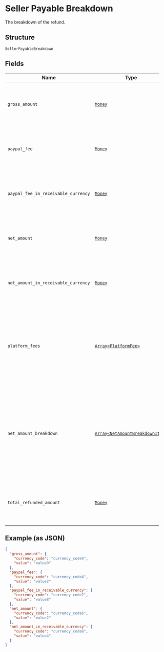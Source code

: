 
# Seller Payable Breakdown

The breakdown of the refund.

## Structure

`SellerPayableBreakdown`

## Fields

| Name | Type | Tags | Description |
|  --- | --- | --- | --- |
| `gross_amount` | [`Money`](../../doc/models/money.md) | Optional | The currency and amount for a financial transaction, such as a balance or payment due. |
| `paypal_fee` | [`Money`](../../doc/models/money.md) | Optional | The currency and amount for a financial transaction, such as a balance or payment due. |
| `paypal_fee_in_receivable_currency` | [`Money`](../../doc/models/money.md) | Optional | The currency and amount for a financial transaction, such as a balance or payment due. |
| `net_amount` | [`Money`](../../doc/models/money.md) | Optional | The currency and amount for a financial transaction, such as a balance or payment due. |
| `net_amount_in_receivable_currency` | [`Money`](../../doc/models/money.md) | Optional | The currency and amount for a financial transaction, such as a balance or payment due. |
| `platform_fees` | [`Array<PlatformFee>`](../../doc/models/platform-fee.md) | Optional | An array of platform or partner fees, commissions, or brokerage fees for the refund.<br><br>**Constraints**: *Minimum Items*: `0`, *Maximum Items*: `1` |
| `net_amount_breakdown` | [`Array<NetAmountBreakdownItem>`](../../doc/models/net-amount-breakdown-item.md) | Optional | An array of breakdown values for the net amount. Returned when the currency of the refund is different from the currency of the PayPal account where the payee holds their funds. |
| `total_refunded_amount` | [`Money`](../../doc/models/money.md) | Optional | The currency and amount for a financial transaction, such as a balance or payment due. |

## Example (as JSON)

```json
{
  "gross_amount": {
    "currency_code": "currency_code4",
    "value": "value0"
  },
  "paypal_fee": {
    "currency_code": "currency_code4",
    "value": "value2"
  },
  "paypal_fee_in_receivable_currency": {
    "currency_code": "currency_code2",
    "value": "value8"
  },
  "net_amount": {
    "currency_code": "currency_code6",
    "value": "value2"
  },
  "net_amount_in_receivable_currency": {
    "currency_code": "currency_code8",
    "value": "value4"
  }
}
```

